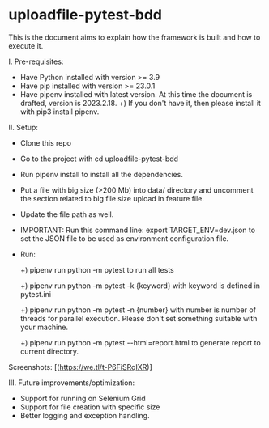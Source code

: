 # uploadfile-pytest-bdd

This is the document aims to explain how the framework is built and how to execute it.

I. Pre-requisites:
- Have Python installed with version >= 3.9
- Have pip installed with version >= 23.0.1
- Have pipenv installed with latest version. At this time the document is drafted, version is 2023.2.18.
  +) If you don't have it, then please install it with pip3 install pipenv.


II. Setup:
- Clone this repo
- Go to the project with cd uploadfile-pytest-bdd
- Run pipenv install to install all the dependencies.
- Put a file with big size (>200 Mb) into data/ directory and uncomment the section related to big file size upload in feature file.
- Update the file path as well.
- IMPORTANT: Run this command line: export TARGET_ENV=dev.json to set the JSON file to be used as environment configuration file.
- Run:

  +) pipenv run python -m pytest to run all tests
  
  +) pipenv run python -m pytest -k {keyword} with keyword is defined in pytest.ini
  
  +) pipenv run python -m pytest -n {number} with number is number of threads for parallel execution. Please don't set something suitable with your machine.
  
  +) pipenv run python -m pytest --html=report.html to generate report to current directory.
  
Screenshots: 
[(https://we.tl/t-P6FiSRqIXR)]

III. Future improvements/optimization:
- Support for running on Selenium Grid
- Support for file creation with specific size
- Better logging and exception handling.
  
